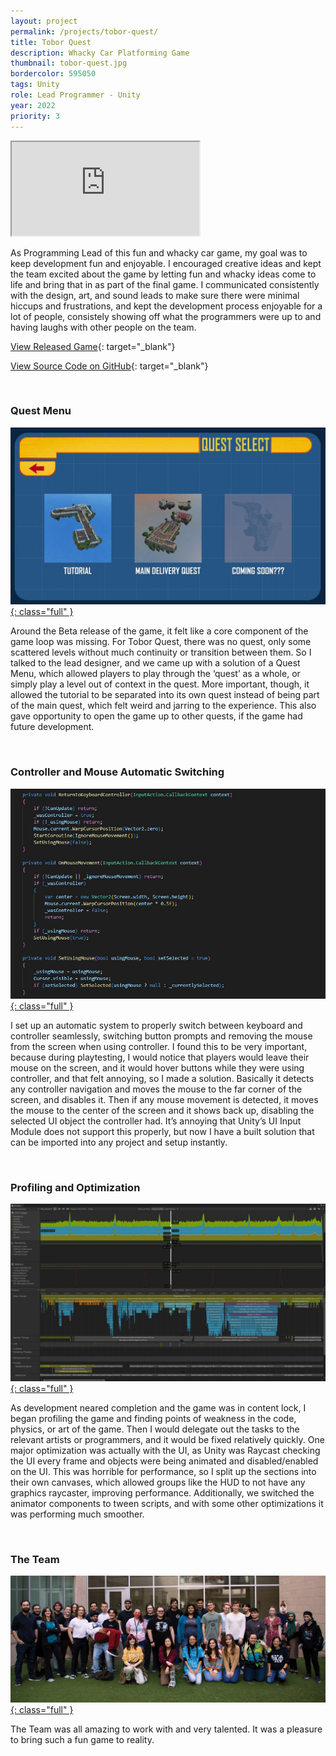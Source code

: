 ```yaml
---
layout: project
permalink: /projects/tobor-quest/
title: Tobor Quest
description: Whacky Car Platforming Game
thumbnail: tobor-quest.jpg
bordercolor: 595050
tags: Unity
role: Lead Programmer - Unity
year: 2022
priority: 3
---
```


<iframe class="full aspect16-9" src="https://www.youtube.com/embed/sdNzyZh9RNU?autoplay=1&mute=1&loop=1&list=PLRNKKzTiLuHQo_nG3suXDMp9r3IJNDwYE" allowfullscreen></iframe>

As Programming Lead of this fun and whacky car game, my goal was to keep development fun and enjoyable. I encouraged creative ideas and kept the team excited about the game by letting fun and whacky ideas come to life and bring that in as part of the final game. I communicated consistently with the design, art, and sound leads to make sure there were minimal hiccups and frustrations, and kept the development process enjoyable for a lot of people, consistely showing off what the programmers were up to and having laughs with other people on the team.

[View Released Game](https://atec-animgames.com/game-lab){: target="_blank"}

[View Source Code on GitHub](https://github.com/metalac190/GameLab_ToborQuest){: target="_blank"}

<br>

### Quest Menu
<a href="quest-menu.jpg" target="_blank">![](quest-menu.jpg){: class="full" }</a>

Around the Beta release of the game, it felt like a core component of the game loop was missing. For Tobor Quest, there was no quest, only some scattered levels without much continuity or transition between them. So I talked to the lead designer, and we came up with a solution of a Quest Menu, which allowed players to play through the ‘quest’ as a whole, or simply play a level out of context in the quest. More important, though, it allowed the tutorial to be separated into its own quest instead of being part of the main quest, which felt weird and jarring to the experience. This also gave opportunity to open the game up to other quests, if the game had future development.

<br>

### Controller and Mouse Automatic Switching
<a href="controller-mouse-switching.jpg" target="_blank">![](controller-mouse-switching.jpg){: class="full" }</a>

I set up an automatic system to properly switch between keyboard and controller seamlessly, switching button prompts and removing the mouse from the screen when using controller. I found this to be very important, because during playtesting, I would notice that players would leave their mouse on the screen, and it would hover buttons while they were using controller, and that felt annoying, so I made a solution. Basically it detects any controller navigation and moves the mouse to the far corner of the screen, and disables it. Then if any mouse movement is detected, it moves the mouse to the center of the screen and it shows back up, disabling the selected UI object the controller had. It’s annoying that Unity’s UI Input Module does not support this properly, but now I have a built solution that can be imported into any project and setup instantly.

<br>

### Profiling and Optimization
<a href="unity-profiler.jpg" target="_blank">![](unity-profiler.jpg){: class="full" }</a>

As development neared completion and the game was in content lock, I began profiling the game and finding points of weakness in the code, physics, or art of the game. Then I would delegate out the tasks to the relevant artists or programmers, and it would be fixed relatively quickly. One major optimization was actually with the UI, as Unity was Raycast checking the UI every frame and objects were being animated and disabled/enabled on the UI. This was horrible for performance, so I split up the sections into their own canvases, which allowed groups like the HUD to not have any graphics raycaster, improving performance. Additionally, we switched the animator components to tween scripts, and with some other optimizations it was performing much smoother.

<br>

### The Team
<a href="tobor-quest-team.jpg" target="_blank">![](tobor-quest-team.jpg){: class="full" }</a>

The Team was all amazing to work with and very talented. It was a pleasure to bring such a fun game to reality.
